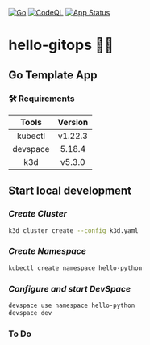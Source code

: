 [![Go](https://github.com/diegoluisi/hello-gitops/actions/workflows/docker-image.yml/badge.svg)](https://github.com/diegoluisi/hello-gitops/actions/workflows/docker-image.yml)
[![CodeQL](https://github.com/diegoluisi/hello-gitops/actions/workflows/codeql.yml/badge.svg)](https://github.com/diegoluisi/hello-gitops/actions/workflows/codeql.yml)
[![App Status](https://argocd.diegoluisi.eti.br/api/badge?name=hello-gitops&revision=true)](https://argocd.diegoluisi.eti.br/applications/hello-gitops)

# **hello-gitops** 👋🏻

## **Go Template App**


### 🛠️ **Requirements**

|  Tools   | Version |
| :------: | :-----: |
| kubectl  | v1.22.3 |
| devspace | 5.18.4  |
|   k3d    | v5.3.0  |

## **Start local development**

### *Create Cluster*

```bash
k3d cluster create --config k3d.yaml
```
### *Create Namespace*
```bash
kubectl create namespace hello-python
```

### *Configure and start DevSpace*

```bash
devspace use namespace hello-python
devspace dev
```

### To Do

####
